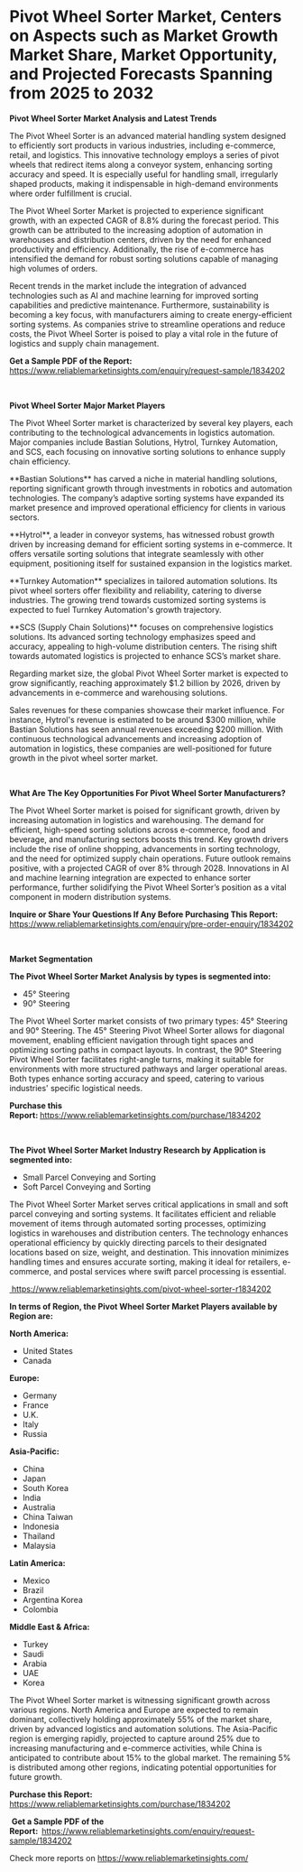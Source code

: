 <p><h1>Pivot Wheel Sorter Market, Centers on Aspects such as Market Growth Market Share, Market Opportunity, and Projected Forecasts Spanning from 2025 to 2032</h1></p><p><strong>Pivot Wheel Sorter Market Analysis and Latest Trends</strong></p>
<p><p>The Pivot Wheel Sorter is an advanced material handling system designed to efficiently sort products in various industries, including e-commerce, retail, and logistics. This innovative technology employs a series of pivot wheels that redirect items along a conveyor system, enhancing sorting accuracy and speed. It is especially useful for handling small, irregularly shaped products, making it indispensable in high-demand environments where order fulfillment is crucial.</p><p>The Pivot Wheel Sorter Market is projected to experience significant growth, with an expected CAGR of 8.8% during the forecast period. This growth can be attributed to the increasing adoption of automation in warehouses and distribution centers, driven by the need for enhanced productivity and efficiency. Additionally, the rise of e-commerce has intensified the demand for robust sorting solutions capable of managing high volumes of orders.</p><p>Recent trends in the market include the integration of advanced technologies such as AI and machine learning for improved sorting capabilities and predictive maintenance. Furthermore, sustainability is becoming a key focus, with manufacturers aiming to create energy-efficient sorting systems. As companies strive to streamline operations and reduce costs, the Pivot Wheel Sorter is poised to play a vital role in the future of logistics and supply chain management.</p></p>
<p><strong>Get a Sample PDF of the Report:&nbsp;</strong> <a href="https://www.reliablemarketinsights.com/enquiry/request-sample/1834202?utm_campaign=3556&utm_medium=2&utm_source=Github&utm_content=ia&utm_term=11042025&utm_id=pivot-wheel-sorter">https://www.reliablemarketinsights.com/enquiry/request-sample/1834202</a></p>
<p>&nbsp;</p>
<p><strong>Pivot Wheel Sorter Major Market Players</strong></p>
<p><p>The Pivot Wheel Sorter market is characterized by several key players, each contributing to the technological advancements in logistics automation. Major companies include Bastian Solutions, Hytrol, Turnkey Automation, and SCS, each focusing on innovative sorting solutions to enhance supply chain efficiency.</p><p>**Bastian Solutions** has carved a niche in material handling solutions, reporting significant growth through investments in robotics and automation technologies. The company’s adaptive sorting systems have expanded its market presence and improved operational efficiency for clients in various sectors.</p><p>**Hytrol**, a leader in conveyor systems, has witnessed robust growth driven by increasing demand for efficient sorting systems in e-commerce. It offers versatile sorting solutions that integrate seamlessly with other equipment, positioning itself for sustained expansion in the logistics market.</p><p>**Turnkey Automation** specializes in tailored automation solutions. Its pivot wheel sorters offer flexibility and reliability, catering to diverse industries. The growing trend towards customized sorting systems is expected to fuel Turnkey Automation's growth trajectory.</p><p>**SCS (Supply Chain Solutions)** focuses on comprehensive logistics solutions. Its advanced sorting technology emphasizes speed and accuracy, appealing to high-volume distribution centers. The rising shift towards automated logistics is projected to enhance SCS’s market share.</p><p>Regarding market size, the global Pivot Wheel Sorter market is expected to grow significantly, reaching approximately $1.2 billion by 2026, driven by advancements in e-commerce and warehousing solutions.</p><p>Sales revenues for these companies showcase their market influence. For instance, Hytrol's revenue is estimated to be around $300 million, while Bastian Solutions has seen annual revenues exceeding $200 million. With continuous technological advancements and increasing adoption of automation in logistics, these companies are well-positioned for future growth in the pivot wheel sorter market.</p></p>
<p>&nbsp;</p>
<p><strong>What Are The Key Opportunities For Pivot Wheel Sorter Manufacturers?</strong></p>
<p><p>The Pivot Wheel Sorter market is poised for significant growth, driven by increasing automation in logistics and warehousing. The demand for efficient, high-speed sorting solutions across e-commerce, food and beverage, and manufacturing sectors boosts this trend. Key growth drivers include the rise of online shopping, advancements in sorting technology, and the need for optimized supply chain operations. Future outlook remains positive, with a projected CAGR of over 8% through 2028. Innovations in AI and machine learning integration are expected to enhance sorter performance, further solidifying the Pivot Wheel Sorter’s position as a vital component in modern distribution systems.</p></p>
<p><strong>Inquire or Share Your Questions If Any Before Purchasing This Report:</strong> <a href="https://www.reliablemarketinsights.com/enquiry/pre-order-enquiry/1834202?utm_campaign=3556&utm_medium=2&utm_source=Github&utm_content=ia&utm_term=11042025&utm_id=pivot-wheel-sorter">https://www.reliablemarketinsights.com/enquiry/pre-order-enquiry/1834202</a></p>
<p>&nbsp;</p>
<p><strong>Market Segmentation</strong></p>
<p><strong>The Pivot Wheel Sorter Market Analysis by types is segmented into:</strong></p>
<p><ul><li>45° Steering</li><li>90° Steering</li></ul></p>
<p><p>The Pivot Wheel Sorter market consists of two primary types: 45° Steering and 90° Steering. The 45° Steering Pivot Wheel Sorter allows for diagonal movement, enabling efficient navigation through tight spaces and optimizing sorting paths in compact layouts. In contrast, the 90° Steering Pivot Wheel Sorter facilitates right-angle turns, making it suitable for environments with more structured pathways and larger operational areas. Both types enhance sorting accuracy and speed, catering to various industries' specific logistical needs.</p></p>
<p><strong>Purchase this Report:&nbsp;</strong><a href="https://www.reliablemarketinsights.com/purchase/1834202?utm_campaign=3556&utm_medium=2&utm_source=Github&utm_content=ia&utm_term=11042025&utm_id=pivot-wheel-sorter">https://www.reliablemarketinsights.com/purchase/1834202</a></p>
<p>&nbsp;</p>
<p><strong>The Pivot Wheel Sorter Market Industry Research by Application is segmented into:</strong></p>
<p><ul><li>Small Parcel Conveying and Sorting</li><li>Soft Parcel Conveying and Sorting</li></ul></p>
<p><p>The Pivot Wheel Sorter Market serves critical applications in small and soft parcel conveying and sorting systems. It facilitates efficient and reliable movement of items through automated sorting processes, optimizing logistics in warehouses and distribution centers. The technology enhances operational efficiency by quickly directing parcels to their designated locations based on size, weight, and destination. This innovation minimizes handling times and ensures accurate sorting, making it ideal for retailers, e-commerce, and postal services where swift parcel processing is essential.</p></p>
<p><a href="https://www.reliablemarketinsights.com/pivot-wheel-sorter-r1834202?utm_campaign=3556&utm_medium=2&utm_source=Github&utm_content=ia&utm_term=11042025&utm_id=pivot-wheel-sorter">&nbsp;https://www.reliablemarketinsights.com/pivot-wheel-sorter-r1834202</a></p>
<p><strong>In terms of Region, the Pivot Wheel Sorter Market Players available by Region are:</strong></p>
<p>
    <p> <strong> North America: </strong>
        <ul>
            <li>United States</li>
            <li>Canada</li>
        </ul>
        </p> 
    <p> <strong> Europe: </strong>
        <ul>
            <li>Germany</li>
            <li>France</li>
            <li>U.K.</li>
            <li>Italy</li>
            <li>Russia</li>
        </ul>
        </p> 
    <p> <strong> Asia-Pacific: </strong>
        <ul>
            <li>China</li>
            <li>Japan</li>
            <li>South Korea</li>
            <li>India</li>
            <li>Australia</li>
            <li>China Taiwan</li>
            <li>Indonesia</li>
            <li>Thailand</li>
            <li>Malaysia</li>
        </ul>
        </p> 
    <p> <strong> Latin America: </strong>
        <ul>
            <li>Mexico</li>
            <li>Brazil</li>
            <li>Argentina Korea</li>
            <li>Colombia</li>
        </ul>
        </p> 
    <p> <strong> Middle East & Africa: </strong>
        <ul>
            <li>Turkey</li>
            <li>Saudi</li>
            <li>Arabia</li>
            <li>UAE</li>
            <li>Korea</li>
        </ul>
    </p>
    </p>
<p><p>The Pivot Wheel Sorter market is witnessing significant growth across various regions. North America and Europe are expected to remain dominant, collectively holding approximately 55% of the market share, driven by advanced logistics and automation solutions. The Asia-Pacific region is emerging rapidly, projected to capture around 25% due to increasing manufacturing and e-commerce activities, while China is anticipated to contribute about 15% to the global market. The remaining 5% is distributed among other regions, indicating potential opportunities for future growth.</p></p>
<p><strong>Purchase this Report: </strong><a href="https://www.reliablemarketinsights.com/purchase/1834202?utm_campaign=3556&utm_medium=2&utm_source=Github&utm_content=ia&utm_term=11042025&utm_id=pivot-wheel-sorter">https://www.reliablemarketinsights.com/purchase/1834202</a></p>
<p>&nbsp;<strong>Get a Sample PDF of the Report:&nbsp;&nbsp;</strong><a href="https://www.reliablemarketinsights.com/enquiry/request-sample/1834202?utm_campaign=3556&utm_medium=2&utm_source=Github&utm_content=ia&utm_term=11042025&utm_id=pivot-wheel-sorter">https://www.reliablemarketinsights.com/enquiry/request-sample/1834202</a></p>
<p><strong></strong></p>
<p>Check more reports on <a href="https://www.reliablemarketinsights.com/?utm_campaign=3556&utm_medium=2&utm_source=Github&utm_content=ia&utm_term=11042025&utm_id=pivot-wheel-sorter">https://www.reliablemarketinsights.com/</a></p>